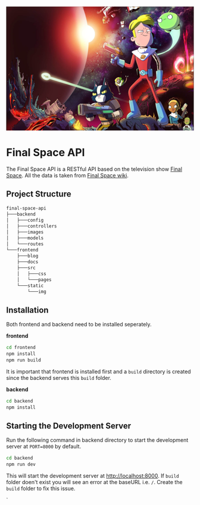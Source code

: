 [![Final Space API](https://raw.githubusercontent.com/lelouchB/lelouchB/master/wallpaper.jpg)](https://finalspaceapi.com)

# Final Space API

The Final Space API is a RESTful API based on the television show [Final Space](https://en.wikipedia.org/wiki/Final_Space). All the data is taken from [Final Space wiki](https://final-space.fandom.com/wiki/Final_Space_Wiki).

## Project Structure
```
final-space-api
├───backend
│   ├───config
│   ├───controllers
│   ├───images
│   ├───models
│   └───routes
└───frontend
    ├───blog
    ├───docs
    ├───src
    │   ├───css
    │   └───pages
    └───static
        └───img
```

## Installation

Both frontend and backend need to be installed seperately. 

 **frontend**
 
 ```bash
 cd frontend
 npm install
 npm run build
 ```
 It is important that frontend is installed first and a `build` directory is created since the backend serves this `build` folder. 
 
 **backend**
 
 ```bash
 cd backend
 npm install
 ```
 ## Starting the Development Server
 
 Run the following command in backend directory to start the development server at `PORT=8000` by default.
 
 ```bash
 cd backend
 npm run dev
 ```
 
 This will start the development server at [http://localhost:8000](http://localhost:8000).
 If `build` folder doen't exist you will see an error at the baseURL i.e. `/`. Create the `build` folder to fix this issue.
 
 
 
 `
 
